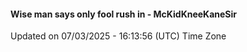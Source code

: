 #### Wise man says only fool rush in - McKidKneeKaneSir
Updated on 07/03/2025 - 16:13:56 (UTC) Time Zone
